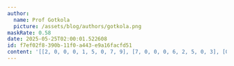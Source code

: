 ```yaml
---
author:
  name: Prof Gotkola
  picture: /assets/blog/authors/gotkola.png
maskRate: 0.58
date: 2025-05-25T02:00:01.522608
id: f7ef02f8-390b-11f0-a443-e9a16facfd51
content: '[[2, 0, 0, 0, 1, 5, 0, 7, 9], [7, 0, 0, 0, 6, 2, 5, 0, 3], [0, 0, 1, 7, 0, 3, 0, 0, 0], [5, 0, 0, 0, 0, 1, 4, 0, 0], [0, 0, 4, 0, 5, 8, 0, 0, 7], [0, 7, 9, 0, 0, 0, 0, 3, 5], [0, 0, 0, 0, 0, 9, 0, 5, 2], [0, 8, 2, 5, 3, 0, 0, 0, 1], [0, 0, 0, 2, 0, 7, 9, 0, 0]]'
---
```

